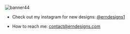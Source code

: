 ![banner44](https://user-images.githubusercontent.com/63167644/194392987-7846f6ac-c8bd-4a0d-b4f0-e089df4b099e.png)


 - Check out my instagram for new designs: [@erndesigns1](https://www.instagram.com/erndesigns1/)

-  How to reach me: contact@erndesigns.com 
